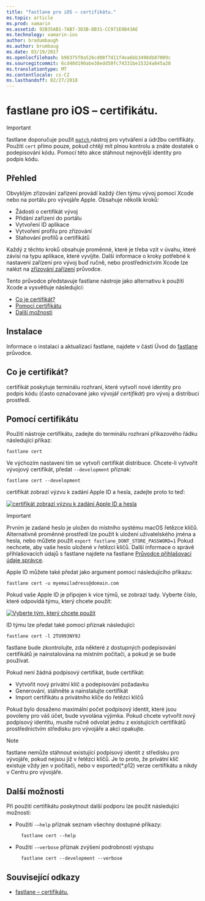 ```yaml
---
title: "fastlane pro iOS – certifikátu."
ms.topic: article
ms.prod: xamarin
ms.assetid: 92B35AB1-7AB7-3D3B-DB31-CC971E0B43AE
ms.technology: xamarin-ios
author: bradumbaugh
ms.author: brumbaug
ms.date: 03/19/2017
ms.openlocfilehash: b98375f8a526cd08f7d11f4ea6bb3498db87009c
ms.sourcegitcommit: 6cd40d190abe38edd50fc74331be15324a845a28
ms.translationtype: MT
ms.contentlocale: cs-CZ
ms.lasthandoff: 02/27/2018
---
```

# <a name="fastlane-for-ios--cert"></a>fastlane pro iOS – certifikátu.

> [!IMPORTANT]
> fastlane doporučuje použít [ `match` ](~/ios/deploy-test/provisioning/fastlane/match.md) nástroj pro vytváření a údržbu certifikáty. Použití `cert` přímo pouze, pokud chtějí mít plnou kontrolu a znáte dostatek o podepisování kódu. Pomocí této akce stáhnout nejnovější identity pro podpis kódu.

## <a name="overview"></a>Přehled

Obvyklým zřizování zařízení provádí každý člen týmu vývoj pomocí Xcode nebo na portálu pro vývojáře Apple. Obsahuje několik kroků:

- Žádosti o certifikát vývoj
- Přidání zařízení do portálu
- Vytvoření ID aplikace
- Vytvoření profilu pro zřizování
- Stahování profilů a certifikátů

Každý z těchto kroků obsahuje proměnné, které je třeba vzít v úvahu, které závisí na typu aplikace, které vyvíjíte. Další informace o kroky potřebné k nastavení zařízení pro vývoj buď ručně, nebo prostřednictvím Xcode lze nalézt na [zřizování zařízení](~/ios/get-started/installation/device-provisioning/index.md) průvodce.

Tento průvodce představuje fastlane nástroje jako alternativu k použití Xcode a vysvětluje následující:

- [Co je certifikát?](#whatiscert)
- [Pomocí certifikátu](#using)
- [Další možnosti](#options)

## <a name="installation"></a>Instalace

Informace o instalaci a aktualizaci fastlane, najdete v části Úvod do [fastlane](~/ios/deploy-test/provisioning/fastlane/index.md#Installation) průvodce.

<a name="whatiscert" />

## <a name="what-is-cert"></a>Co je certifikát?

certifikát poskytuje terminálu rozhraní, které vytvoří nové identity pro podpis kódu (často označované jako vývojář _certifikát_) pro vývoj a distribuci prostředí.

<a name="using" />

## <a name="using-cert"></a>Pomocí certifikátu

Použití nástroje certifikátu, zadejte do terminálu rozhraní příkazového řádku následující příkaz:

    fastlane cert

Ve výchozím nastavení tím se vytvoří certifikát distribuce. Chcete-li vytvořit vývojový certifikát, předat `--development` příznak:

    fastlane cert --development

certifikát zobrazí výzvu k zadání Apple ID a hesla, zadejte proto to teď:

[ ![](cert-images/fastlane-image1.png "certifikát zobrazí výzvu k zadání Apple ID a hesla")](cert-images/fastlane-image1.png)

> [!IMPORTANT]
> Prvním je zadané heslo je uložen do místního systému macOS řetězce klíčů. Alternativně proměnné prostředí lze použít k uložení uživatelského jména a hesla, nebo můžete použít `export fastlane_DONT_STORE_PASSWORD=1` Pokud nechcete, aby vaše heslo uložené v řetězci klíčů. Další informace o správě přihlašovacích údajů s fastlane najdete na fastlane [Průvodce přihlašovací údaje správce](https://github.com/fastlane/fastlane/blob/master/credentials_manager/README.md).

Apple ID můžete také předat jako argument pomocí následujícího příkazu:

    fastlane cert -u myemailadress@domain.com

Pokud vaše Apple ID je připojen k více týmů, se zobrazí tady. Vyberte číslo, které odpovídá týmu, který chcete použít:

[ ![](cert-images/fastlane-image2.png "Vyberte tým, který chcete použít")](cert-images/fastlane-image2.png)

ID týmu lze předat také pomocí příznak následující:

    fastlane cert -l 2TU993NY9J

fastlane bude zkontrolujte, zda některé z dostupných podepisování certifikátů je nainstalována na místním počítači, a pokud je se bude používat.

Pokud není žádná podpisový certifikát, bude certifikát:

- Vytvořit nový privátní klíč a podepisování požadavku
- Generování, stáhněte a nainstalujte certifikát
- Import certifikátu a privátního klíče do řetězci klíčů

Pokud bylo dosaženo maximální počet podpisový identit, které jsou povoleny pro váš účet, bude vyvolána výjimka. Pokud chcete vytvořit nový podpisový identitu, musíte ručně odvolat jednu z existujících certifikátů prostřednictvím středisku pro vývojáře a akci opakujte.

> [!NOTE]
> fastlane nemůže stáhnout existující podpisový identit z středisku pro vývojáře, pokud nejsou již v řetězci klíčů. Je to proto, že privátní klíč existuje vždy jen v počítači, nebo v exported(*.p12) verze certifikátu a nikdy v Centru pro vývojáře.

<a name="options" />

## <a name="additional-options"></a>Další možnosti

Při použití certifikátu poskytnout další podporu lze použít následující možnosti:

- Použití `-–help` příznak seznam všechny dostupné příkazy:

        fastlane cert --help

- Použití `-–verbose` příznak zvýšení podrobností výstupu

        fastlane cert --development --verbose


## <a name="related-links"></a>Související odkazy

- [fastlane – certifikátu.](https://github.com/fastlane/fastlane/blob/master/cert/README.md)
